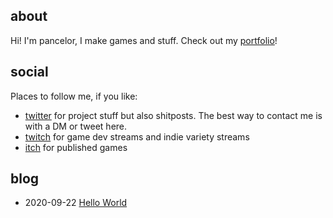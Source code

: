 ## about

Hi! I'm pancelor, I make games and stuff. Check out my [portfolio](portfolio.md)!

## social

Places to follow me, if you like:
* [twitter](https://twitter.com/pancelor) for project stuff but also shitposts. The best way to contact me is with a DM or tweet here.
* [twitch](https://twitch.com/pancelor) for game dev streams and indie variety streams
* [itch](https://pancelor.itch.io/) for published games

## blog

* 2020-09-22 [Hello World](post0.html)
